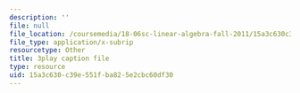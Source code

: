 ```yaml
---
description: ''
file: null
file_location: /coursemedia/18-06sc-linear-algebra-fall-2011/15a3c630c39e551fba825e2cbc60df30_cfn2ZUuWPd0.srt
file_type: application/x-subrip
resourcetype: Other
title: 3play caption file
type: resource
uid: 15a3c630-c39e-551f-ba82-5e2cbc60df30
---
```

